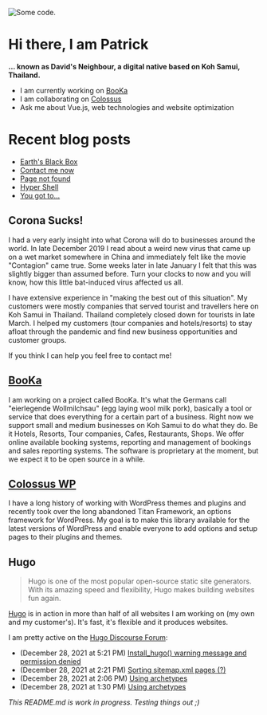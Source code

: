 ![][header1]

# Hi there, I am Patrick

**... known as David's Neighbour, a digital native based on Koh Samui, Thailand.**

- I am currently working on [BooKa](https://github.com/getbooka)
- I am collaborating on [Colossus](https://github.com/colossus-wp)
- Ask me about Vue.js, web technologies and website optimization

# Recent blog posts
<!-- KOLLITSCH:START -->
- [Earth&#39;s Black Box](https://kollitsch.de/blog/2021/earths-black-box/)
- [Contact me now](https://kollitsch.de/contact/)
- [Page not found](https://kollitsch.de/404/)
- [Hyper Shell](https://kollitsch.de/blog/2021/hyper-shell/)
- [You got to...](https://kollitsch.de/blog/2021/you-got-to/)
<!-- KOLLITSCH:END -->

## Corona Sucks!

I had a very early insight into what Corona will do to businesses around the world. In late December 2019 I read about a weird new virus that came up on a wet market somewhere in China and immediately felt like the movie "Contagion" came true. Some weeks later in late January I felt that this was slightly bigger than assumed before. Turn your clocks to now and you will know, how this little bat-induced virus affected us all. 

I have extensive experience in "making the best out of this situation". My customers were mostly companies that served tourist and travellers here on Koh Samui in Thailand. Thailand completely closed down for tourists in late March. I helped my customers (tour companies and hotels/resorts) to stay afloat through the pandemic and find new business opportunities and customer groups. 

If you think I can help you feel free to contact me!

## [BooKa](https://github.com/getbooka)

I am working on a project called BooKa. It's what the Germans call "eierlegende Wollmilchsau" (egg laying wool milk pork), basically a tool or service that does everything for a certain part of a business. Right now we support small and medium businesses on Koh Samui to do what they do. Be it Hotels, Resorts, Tour companies, Cafes, Restaurants, Shops. We offer online available booking systems, reporting and management of bookings and sales reporting systems. The software is proprietary at the moment, but we expect it to be open source in a while.

## [Colossus WP](https://github.com/colossus-wp)

I have a long history of working with WordPress themes and plugins and recently took over the long abandoned Titan Framework, an options framework for WordPress. My goal is to make this library available for the latest versions of WordPress and enable everyone to add options and setup pages to their plugins and themes. 

## Hugo

> Hugo is one of the most popular open-source static site generators. With its amazing speed and flexibility, Hugo makes building websites fun again.

[Hugo](https://gohugo.io/) is in action in more than half of all websites I am working on (my own and my customer's). It's fast, it's flexible and it produces websites.

I am pretty active on the [Hugo Discourse Forum](https://discourse.gohugo.io):

<!-- DISCOURSE:START -->
- (December 28, 2021 at 5:21 PM) [Install_hugo&lpar;&rpar; warning message and permission denied](https://discourse.gohugo.io/t/install-hugo-warning-message-and-permission-denied/36244/4)
- (December 28, 2021 at 2:21 PM) [Sorting sitemap.xml pages &lpar;?&rpar;](https://discourse.gohugo.io/t/sorting-sitemap-xml-pages/36245/6)
- (December 28, 2021 at 2:06 PM) [Using archetypes](https://discourse.gohugo.io/t/using-archetypes/36250/4)
- (December 28, 2021 at 1:30 PM) [Using archetypes](https://discourse.gohugo.io/t/using-archetypes/36250/2)<!-- DISCOURSE:END -->

_This README.md is work in progress. Testing things out ;)_

[header1]: https://raw.githubusercontent.com/davidsneighbour/davidsneighbour/master/static/header3.jpg "Some code."

